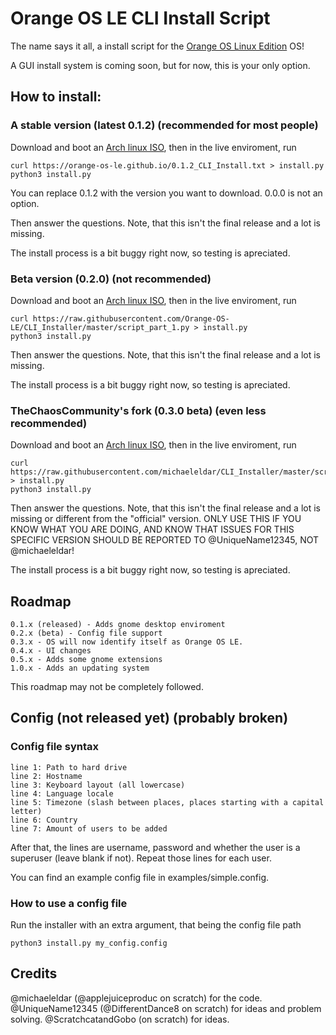 # Orange OS LE CLI Install Script

The name says it all, a install script for the [Orange OS Linux Edition](https://scratch.mit.edu/discuss/topic/620114/) OS!

A GUI install system is coming soon, but for now, this is your only option.

## How to install:

### A stable version (latest 0.1.2) (recommended for most people)
Download and boot an [Arch linux ISO](https://archlinux.org/download/), then in the live enviroment, run

```
curl https://orange-os-le.github.io/0.1.2_CLI_Install.txt > install.py
python3 install.py
```
You can replace 0.1.2 with the version you want to download.
0.0.0 is not an option.

Then answer the questions. Note, that this isn't the final release and a lot is missing.

The install process is a bit buggy right now, so testing is apreciated.

### Beta version (0.2.0) (not recommended)

Download and boot an [Arch linux ISO](https://archlinux.org/download/), then in the live enviroment, run

```
curl https://raw.githubusercontent.com/Orange-OS-LE/CLI_Installer/master/script_part_1.py > install.py
python3 install.py
```

Then answer the questions. Note, that this isn't the final release and a lot is missing.

The install process is a bit buggy right now, so testing is apreciated.

### TheChaosCommunity's fork (0.3.0 beta) (even less recommended)

Download and boot an [Arch linux ISO](https://archlinux.org/download/), then in the live enviroment, run

```
curl https://raw.githubusercontent.com/michaeleldar/CLI_Installer/master/script_part_1.py > install.py
python3 install.py
```

Then answer the questions. Note, that this isn't the final release and a lot is missing or different from the "official" version. ONLY USE THIS IF YOU KNOW WHAT YOU ARE DOING, AND KNOW THAT ISSUES FOR THIS SPECIFIC VERSION SHOULD BE REPORTED TO @UniqueName12345, NOT @michaeleldar!

The install process is a bit buggy right now, so testing is apreciated.

## Roadmap
```
0.1.x (released) - Adds gnome desktop enviroment
0.2.x (beta) - Config file support
0.3.x - OS will now identify itself as Orange OS LE.
0.4.x - UI changes
0.5.x - Adds some gnome extensions
1.0.x - Adds an updating system
```

This roadmap may not be completely followed.

## Config (not released yet) (probably broken)

### Config file syntax
```
line 1: Path to hard drive
line 2: Hostname
line 3: Keyboard layout (all lowercase)
line 4: Language locale
line 5: Timezone (slash between places, places starting with a capital letter)
line 6: Country
line 7: Amount of users to be added
```
After that, the lines are username, password and whether the user is a superuser (leave blank if not). Repeat those lines for each user.

You can find an example config file in examples/simple.config.

### How to use a config file

Run the installer with an extra argument, that being the config file path
```
python3 install.py my_config.config
```
## Credits

@michaeleldar (@applejuiceproduc on scratch) for the code.
@UniqueName12345 (@DifferentDance8 on scratch) for ideas and problem solving.
@ScratchcatandGobo (on scratch) for ideas.
